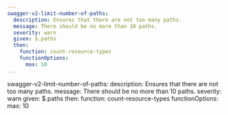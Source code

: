 ```yaml
---
swagger-v2-limit-number-of-paths:
  description: Ensures that there are not too many paths.
  message: There should be no more than 10 paths.
  severity: warn
  given: $.paths
  then:
    function: count-resource-types
    functionOptions:
      max: 10
...
```

swagger-v2-limit-number-of-paths:
  description: Ensures that there are not too many paths.
  message: There should be no more than 10 paths.
  severity: warn
  given: $.paths
  then:
    function: count-resource-types
    functionOptions:
      max: 10
